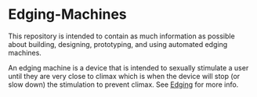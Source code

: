 # Edging-Machines
This repository is intended to contain as much information as possible about building, designing, prototyping, and using automated edging machines. 

An edging machine is a device that is intended to sexually stimulate a user until they are very close to climax which is when the device will stop (or slow down) the stimulation to prevent climax. See [Edging](https://www.urbandictionary.com/define.php?term=Edging) for more info. 
